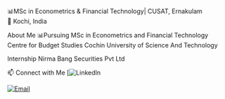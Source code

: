 
📊MSc in Econometrics & Financial Technology| CUSAT, Ernakulam    
📍 Kochi, India

About Me
📊Pursuing MSc in Econometrics and Financial Technology
Centre for Budget Studies
Cochin University of Science And Technology

Internship
Nirma Bang Securities Pvt Ltd



📫 Connect with Me
[![LinkedIn](www.linkedin.com/in/sriranjani-m-67514b32b)

[![Email](https://img.shields.io/badge/Email-Contact%20Me-orange)](mailto:Ysriranjani2793@gmail.com)
